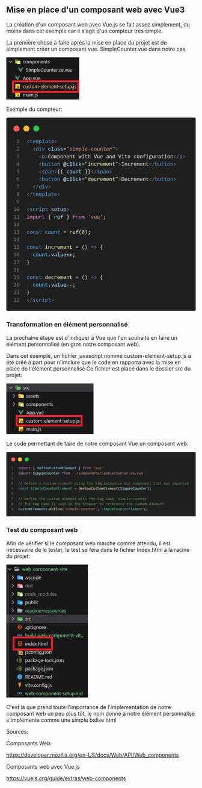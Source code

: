 ## Mise en place d'un composant web avec Vue3

La création d'un composant web avec Vue.js se fait assez simplement, du moins dans cet exemple car il s'agit d'un compteur très simple. 

La première chose à faire après la mise en place du projet est de simplement créer un composant vue. SimpleCounter.vue dans notre cas

![alt text](readme-ressources/counter-vue-file.png)

Exemple du compteur:
 
![alt text](readme-ressources/web-component-vue-file.png)

### Transformation en élément personnalisé

La prochaine étape est d'indiquer à Vue que l'on souhaite en faire un élément personnalisé (en gros notre composant web). 

Dans cet exemple, un fichier javascript nommé custom-element-setup.js a été créé à part pour n'imclure que le code en rapporta avec la mise en place de l'élément personnalisé
Ce fichier est placé dans le dossier src du projet:

![alt text](readme-ressources/custom-element-setup.png)

Le code permettant de faire de notre composant Vue un composant web: 

![alt text](readme-ressources/cutom-element-setup-file-content.png)

### Test du composant web

Afin de vérifier si le composant web marche comme attendu, il est nécessaire de le tester, le test se fera dans le fichier index.html à la racine du projet: 

![alt text](readme-ressources/index-html-location.png)

C'est là que prend toute l'importance de l'implementation de notre composant web un peu plus tôt, le nom donné à notre élément personnalisé s'implémente comme une simple balise html

Sources: 

Composants Web:

https://developer.mozilla.org/en-US/docs/Web/API/Web_components


Composants web avec Vue.js

https://vuejs.org/guide/extras/web-components